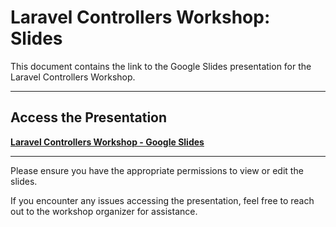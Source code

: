 # Laravel Controllers Workshop: Slides

This document contains the link to the Google Slides presentation for the Laravel Controllers Workshop.

---

## Access the Presentation

[**Laravel Controllers Workshop - Google Slides**](https://docs.google.com/presentation/d/1VMlnL1jjmG12ZhFinnD-qtFQa9wvv0H1f2J1IoGGkyM/edit?usp=sharing)

---

Please ensure you have the appropriate permissions to view or edit the slides.

If you encounter any issues accessing the presentation, feel free to reach out to the workshop organizer for assistance.
